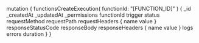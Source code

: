 mutation {
    functionsCreateExecution(
        functionId: "[FUNCTION_ID]"
    ) {
        _id
        _createdAt
        _updatedAt
        _permissions
        functionId
        trigger
        status
        requestMethod
        requestPath
        requestHeaders {
            name
            value
        }
        responseStatusCode
        responseBody
        responseHeaders {
            name
            value
        }
        logs
        errors
        duration
    }
}
